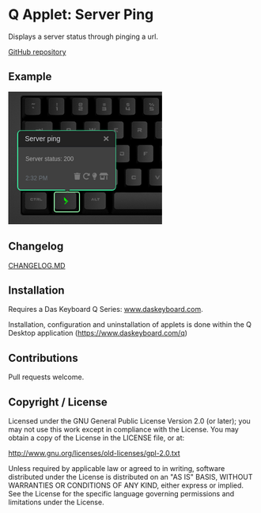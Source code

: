 # Q Applet: Server Ping

Displays a server status through pinging a url.

[GitHub repository](https://github.com/chbakouras/daskeyboard-applet--server-ping)

## Example

![Server Ping on a Das Keybaord Q](assets/image.png "Q Server Ping")

## Changelog

[CHANGELOG.MD](CHANGELOG.md)

## Installation

Requires a Das Keyboard Q Series: www.daskeyboard.com.

Installation, configuration and uninstallation of applets is done within
the Q Desktop application (https://www.daskeyboard.com/q)

## Contributions

Pull requests welcome.

## Copyright / License

Licensed under the GNU General Public License Version 2.0 (or later);
you may not use this work except in compliance with the License.
You may obtain a copy of the License in the LICENSE file, or at:

   http://www.gnu.org/licenses/old-licenses/gpl-2.0.txt

Unless required by applicable law or agreed to in writing, software
distributed under the License is distributed on an "AS IS" BASIS,
WITHOUT WARRANTIES OR CONDITIONS OF ANY KIND, either express or implied.
See the License for the specific language governing permissions and
limitations under the License.

